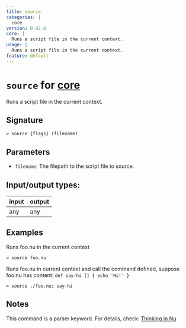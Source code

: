 ```yaml
---
title: source
categories: |
  core
version: 0.92.0
core: |
  Runs a script file in the current context.
usage: |
  Runs a script file in the current context.
feature: default
---
```

<!-- This file is automatically generated. Please edit the command in https://github.com/nushell/nushell instead. -->

# `source` for [core](/commands/categories/core.md)

<div class='command-title'>Runs a script file in the current context.</div>

## Signature

```> source {flags} (filename)```

## Parameters

 -  `filename`: The filepath to the script file to source.


## Input/output types:

| input | output |
| ----- | ------ |
| any   | any    |

## Examples

Runs foo.nu in the current context
```nu
> source foo.nu

```

Runs foo.nu in current context and call the command defined, suppose foo.nu has content: `def say-hi [] { echo 'Hi!' }`
```nu
> source ./foo.nu; say-hi

```

## Notes
This command is a parser keyword. For details, check:
  [Thinking in Nu](https://www.nushell.sh/book/thinking_in_nu.html)
